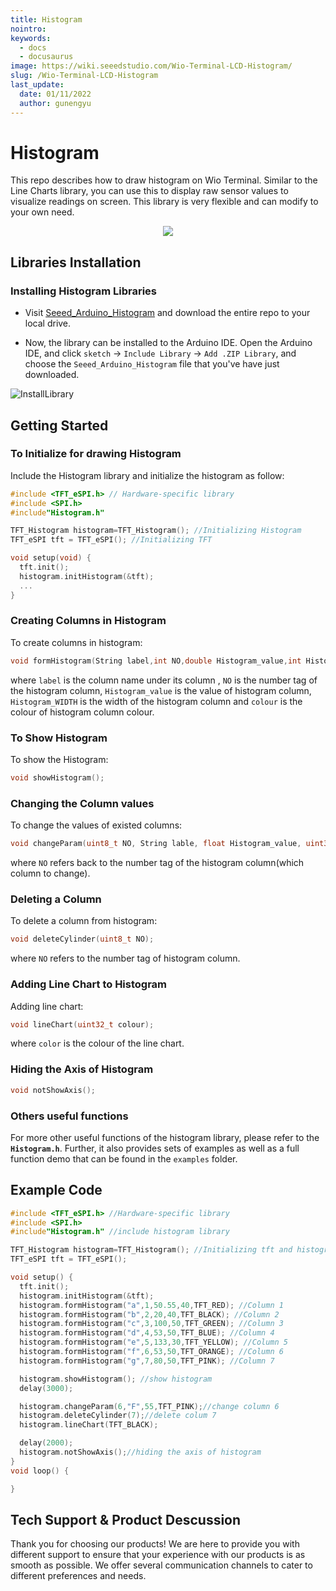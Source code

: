 ```yaml
---
title: Histogram
nointro:
keywords:
  - docs
  - docusaurus
image: https://wiki.seeedstudio.com/Wio-Terminal-LCD-Histogram/
slug: /Wio-Terminal-LCD-Histogram
last_update:
  date: 01/11/2022
  author: gunengyu
---
```

# Histogram

This repo describes how to draw histogram on Wio Terminal. Similar to the Line Charts library, you can use this to display raw sensor values to visualize readings on screen. This library is very flexible and can modify to your own need.

<div align="center"><img width={600} src="https://files.seeedstudio.com/wiki/Wio-Terminal/img/20200114131505.png" /></div>

## Libraries Installation

### Installing Histogram Libraries

- Visit [Seeed_Arduino_Histogram](https://github.com/Seeed-Studio/Seeed_Arduino_Histogram) and download the entire repo to your local drive.

- Now, the  library can be installed to the Arduino IDE. Open the Arduino IDE, and click `sketch` -> `Include Library` -> `Add .ZIP Library`, and choose the `Seeed_Arduino_Histogram` file that you've have just downloaded.

![InstallLibrary](https://files.seeedstudio.com/wiki/Wio-Terminal/img/Xnip2019-11-21_15-50-13.jpg)

## Getting Started

### To Initialize for drawing Histogram

Include the Histogram library and initialize the histogram as follow:

```cpp
#include <TFT_eSPI.h> // Hardware-specific library
#include <SPI.h>
#include"Histogram.h"

TFT_Histogram histogram=TFT_Histogram(); //Initializing Histogram
TFT_eSPI tft = TFT_eSPI(); //Initializing TFT

void setup(void) {
  tft.init();
  histogram.initHistogram(&tft);
  ...
}
```

### Creating Columns in Histogram

To create columns in histogram:

```cpp
void formHistogram(String label,int NO,double Histogram_value,int Histogram_WIDTH,uint32_t colour);
```

where `label` is the column name under its column , `NO` is the number tag of the histogram column, `Histogram_value` is the value of histogram column, `Histogram_WIDTH` is the width of the histogram column and `colour` is the colour of histogram column colour.

### To Show Histogram

To show the Histogram:

```cpp
void showHistogram();
```

### Changing the Column values

To change the values of existed columns:

```cpp
void changeParam(uint8_t NO, String lable, float Histogram_value, uint32_t colour);
```

where `NO` refers back to the number tag of the histogram column(which column to change).

### Deleting a Column

To delete a column from histogram:

```cpp
void deleteCylinder(uint8_t NO);
```

where `NO` refers to the number tag of histogram column.

### Adding Line Chart to Histogram

Adding line chart:

```cpp
void lineChart(uint32_t colour);
```

where `color` is the colour of the line chart.

### Hiding the Axis of Histogram

```cpp
void notShowAxis();
```

### Others useful functions

For more other useful functions of the histogram library, please refer to the **`Histogram.h`**. Further, it also provides sets of examples as well as a full function demo that can be found in the `examples` folder.

## Example Code

```cpp
#include <TFT_eSPI.h> //Hardware-specific library
#include <SPI.h>
#include"Histogram.h" //include histogram library

TFT_Histogram histogram=TFT_Histogram(); //Initializing tft and histogram
TFT_eSPI tft = TFT_eSPI();

void setup() {
  tft.init();
  histogram.initHistogram(&tft);
  histogram.formHistogram("a",1,50.55,40,TFT_RED); //Column 1
  histogram.formHistogram("b",2,20,40,TFT_BLACK); //Column 2
  histogram.formHistogram("c",3,100,50,TFT_GREEN); //Column 3
  histogram.formHistogram("d",4,53,50,TFT_BLUE); //Column 4
  histogram.formHistogram("e",5,133,30,TFT_YELLOW); //Column 5
  histogram.formHistogram("f",6,53,50,TFT_ORANGE); //Column 6
  histogram.formHistogram("g",7,80,50,TFT_PINK); //Column 7

  histogram.showHistogram(); //show histogram
  delay(3000);

  histogram.changeParam(6,"F",55,TFT_PINK);//change column 6
  histogram.deleteCylinder(7);//delete colum 7
  histogram.lineChart(TFT_BLACK);

  delay(2000);
  histogram.notShowAxis();//hiding the axis of histogram
}
void loop() {

}
```

## Tech Support & Product Descussion

Thank you for choosing our products! We are here to provide you with different support to ensure that your experience with our products is as smooth as possible. We offer several communication channels to cater to different preferences and needs.

<div class="button_tech_support_container">
<a href="https://forum.seeedstudio.com/" class="button_forum"></a> 
<a href="https://www.seeedstudio.com/contacts" class="button_email"></a>
</div>

<div class="button_tech_support_container">
<a href="https://discord.gg/eWkprNDMU7" class="button_discord"></a> 
<a href="https://github.com/Seeed-Studio/wiki-documents/discussions/69" class="button_discussion"></a>
</div>
